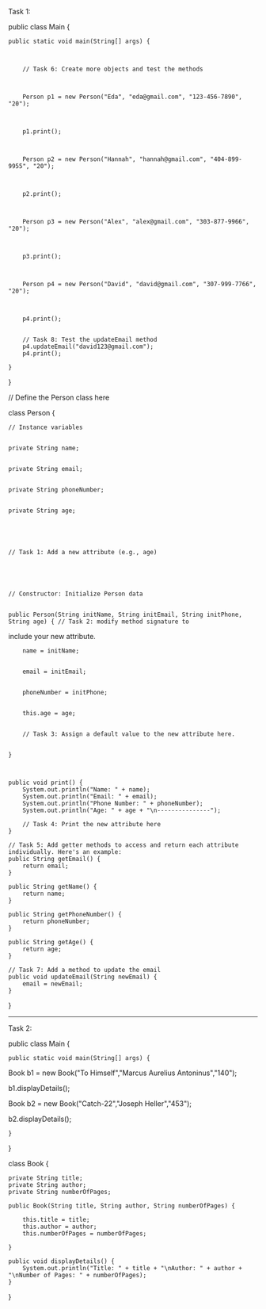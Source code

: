 Task 1:

public class Main {


    public static void main(String[] args) {



        // Task 6: Create more objects and test the methods



        Person p1 = new Person("Eda", "eda@gmail.com", "123-456-7890", "20");



        p1.print();



        Person p2 = new Person("Hannah", "hannah@gmail.com", "404-899-9955", "20");



        p2.print();



        Person p3 = new Person("Alex", "alex@gmail.com", "303-877-9966", "20");



        p3.print();



        Person p4 = new Person("David", "david@gmail.com", "307-999-7766", "20");



        p4.print();


        // Task 8: Test the updateEmail method
        p4.updateEmail("david123@gmail.com");
        p4.print();
        
    }
}



// Define the Person class here


class Person {


    // Instance variables


    private String name;


    private String email;


    private String phoneNumber;


    private String age;





    // Task 1: Add a new attribute (e.g., age)





    // Constructor: Initialize Person data


    public Person(String initName, String initEmail, String initPhone, String age) { // Task 2: modify method signature to 

include your new attribute.


        name = initName;


        email = initEmail;


        phoneNumber = initPhone;


        this.age = age;


        // Task 3: Assign a default value to the new attribute here.


    }



    public void print() {
        System.out.println("Name: " + name);
        System.out.println("Email: " + email);
        System.out.println("Phone Number: " + phoneNumber);
        System.out.println("Age: " + age + "\n---------------");

        // Task 4: Print the new attribute here
    }

    // Task 5: Add getter methods to access and return each attribute individually. Here's an example:
    public String getEmail() {
        return email;
    }

    public String getName() {
        return name;
    }

    public String getPhoneNumber() {
        return phoneNumber;
    }

    public String getAge() {
        return age;
    }

    // Task 7: Add a method to update the email
    public void updateEmail(String newEmail) {
        email = newEmail;
    }

}













----------------------------------------------------------------------------------------------



Task 2:



public class Main {



    public static void main(String[] args) {







Book b1 = new Book("To Himself","Marcus Aurelius Antoninus","140");



b1.displayDetails();



Book b2 = new Book("Catch-22","Joseph Heller","453");



b2.displayDetails();







    }



}

class Book {

    private String title;
    private String author;
    private String numberOfPages;

    public Book(String title, String author, String numberOfPages) {

        this.title = title;
        this.author = author;
        this.numberOfPages = numberOfPages;

    }

    public void displayDetails() {
        System.out.println("Title: " + title + "\nAuthor: " + author + "\nNumber of Pages: " + numberOfPages);
    }
}
